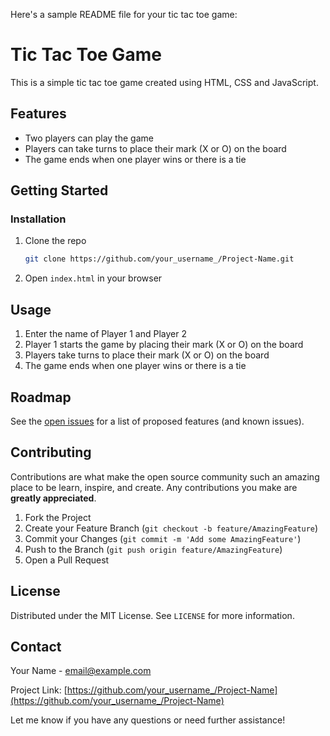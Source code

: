 Here's a sample README file for your tic tac toe game:

# Tic Tac Toe Game

This is a simple tic tac toe game created using HTML, CSS and JavaScript.

## Features

- Two players can play the game
- Players can take turns to place their mark (X or O) on the board
- The game ends when one player wins or there is a tie

## Getting Started

### Installation

1. Clone the repo
   ```sh
   git clone https://github.com/your_username_/Project-Name.git
   ```
2. Open `index.html` in your browser

## Usage

1. Enter the name of Player 1 and Player 2
2. Player 1 starts the game by placing their mark (X or O) on the board
3. Players take turns to place their mark (X or O) on the board
4. The game ends when one player wins or there is a tie

## Roadmap

See the [open issues](https://github.com/your_username_/Project-Name/issues) for a list of proposed features (and known issues).

## Contributing

Contributions are what make the open source community such an amazing place to be learn, inspire, and create. Any contributions you make are **greatly appreciated**.

1. Fork the Project
2. Create your Feature Branch (`git checkout -b feature/AmazingFeature`)
3. Commit your Changes (`git commit -m 'Add some AmazingFeature'`)
4. Push to the Branch (`git push origin feature/AmazingFeature`)
5. Open a Pull Request

## License

Distributed under the MIT License. See `LICENSE` for more information.

## Contact

Your Name - email@example.com

Project Link: [https://github.com/your_username_/Project-Name](https://github.com/your_username_/Project-Name)

Let me know if you have any questions or need further assistance!
